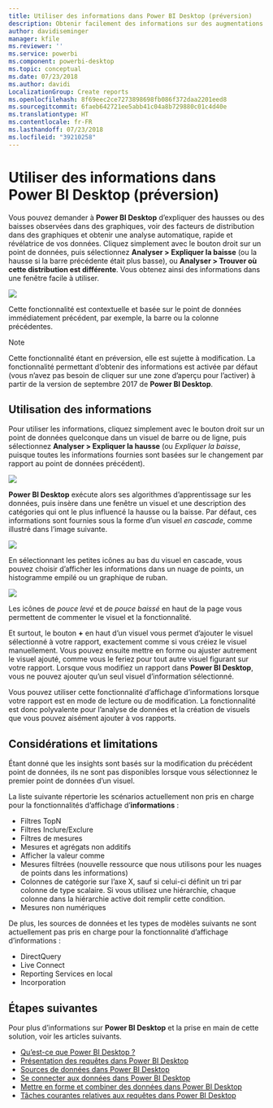 ```yaml
---
title: Utiliser des informations dans Power BI Desktop (préversion)
description: Obtenir facilement des informations sur des augmentations ou des diminutions dans Power BI Desktop
author: davidiseminger
manager: kfile
ms.reviewer: ''
ms.service: powerbi
ms.component: powerbi-desktop
ms.topic: conceptual
ms.date: 07/23/2018
ms.author: davidi
LocalizationGroup: Create reports
ms.openlocfilehash: 8f69eec2ce7273898698fb086f372daa2201eed8
ms.sourcegitcommit: 6faeb642721ee5abb41c04a8b729880c01c4d40e
ms.translationtype: HT
ms.contentlocale: fr-FR
ms.lasthandoff: 07/23/2018
ms.locfileid: "39210258"
---
```

# <a name="use-insights-in-power-bi-desktop-preview"></a>Utiliser des informations dans Power BI Desktop (préversion)
Vous pouvez demander à **Power BI Desktop** d’expliquer des hausses ou des baisses observées dans des graphiques, voir des facteurs de distribution dans des graphiques et obtenir une analyse automatique, rapide et révélatrice de vos données. Cliquez simplement avec le bouton droit sur un point de données, puis sélectionnez **Analyser > Expliquer la baisse** (ou la hausse si la barre précédente était plus basse), ou **Analyser > Trouver où cette distribution est différente**. Vous obtenez ainsi des informations dans une fenêtre facile à utiliser.

![](media/desktop-insights/insights_01.png)

Cette fonctionnalité est contextuelle et basée sur le point de données immédiatement précédent, par exemple, la barre ou la colonne précédentes.

> [!NOTE]
> Cette fonctionnalité étant en préversion, elle est sujette à modification. La fonctionnalité permettant d’obtenir des informations est activée par défaut (vous n’avez pas besoin de cliquer sur une zone d’aperçu pour l’activer) à partir de la version de septembre 2017 de **Power BI Desktop**.
> 
> 

## <a name="using-insights"></a>Utilisation des informations
Pour utiliser les informations, cliquez simplement avec le bouton droit sur un point de données quelconque dans un visuel de barre ou de ligne, puis sélectionnez **Analyser > Expliquer la hausse** (ou *Expliquer la baisse*, puisque toutes les informations fournies sont basées sur le changement par rapport au point de données précédent).

![](media/desktop-insights/insights_02.png)

**Power BI Desktop** exécute alors ses algorithmes d’apprentissage sur les données, puis insère dans une fenêtre un visuel et une description des catégories qui ont le plus influencé la hausse ou la baisse. Par défaut, ces informations sont fournies sous la forme d’un visuel *en cascade*, comme illustré dans l’image suivante.

![](media/desktop-insights/insights_03.png)

En sélectionnant les petites icônes au bas du visuel en cascade, vous pouvez choisir d’afficher les informations dans un nuage de points, un histogramme empilé ou un graphique de ruban.

![](media/desktop-insights/insights_04.png)

Les icônes de *pouce levé* et de *pouce baissé* en haut de la page vous permettent de commenter le visuel et la fonctionnalité.

Et surtout, le bouton **+** en haut d’un visuel vous permet d’ajouter le visuel sélectionné à votre rapport, exactement comme si vous créiez le visuel manuellement. Vous pouvez ensuite mettre en forme ou ajuster autrement le visuel ajouté, comme vous le feriez pour tout autre visuel figurant sur votre rapport. Lorsque vous modifiez un rapport dans **Power BI Desktop**, vous ne pouvez ajouter qu’un seul visuel d’information sélectionné.

Vous pouvez utiliser cette fonctionnalité d’affichage d’informations lorsque votre rapport est en mode de lecture ou de modification. La fonctionnalité est donc polyvalente pour l’analyse de données et la création de visuels que vous pouvez aisément ajouter à vos rapports.

## <a name="considerations-and-limitations"></a>Considérations et limitations
Étant donné que les insights sont basés sur la modification du précédent point de données, ils ne sont pas disponibles lorsque vous sélectionnez le premier point de données d’un visuel. 

La liste suivante répertorie les scénarios actuellement non pris en charge pour la fonctionnalités d’affichage d’**informations** :

* Filtres TopN
* Filtres Inclure/Exclure
* Filtres de mesures
* Mesures et agrégats non additifs
* Afficher la valeur comme
* Mesures filtrées (nouvelle ressource que nous utilisons pour les nuages de points dans les informations)
* Colonnes de catégorie sur l’axe X, sauf si celui-ci définit un tri par colonne de type scalaire. Si vous utilisez une hiérarchie, chaque colonne dans la hiérarchie active doit remplir cette condition.
* Mesures non numériques

De plus, les sources de données et les types de modèles suivants ne sont actuellement pas pris en charge pour la fonctionnalité d’affichage d’informations :

* DirectQuery
* Live Connect
* Reporting Services en local
* Incorporation

## <a name="next-steps"></a>Étapes suivantes
Pour plus d’informations sur **Power BI Desktop** et la prise en main de cette solution, voir les articles suivants.

* [Qu’est-ce que Power BI Desktop ?](desktop-what-is-desktop.md)
* [Présentation des requêtes dans Power BI Desktop](desktop-query-overview.md)
* [Sources de données dans Power BI Desktop](desktop-data-sources.md)
* [Se connecter aux données dans Power BI Desktop](desktop-connect-to-data.md)
* [Mettre en forme et combiner des données dans Power BI Desktop](desktop-shape-and-combine-data.md)
* [Tâches courantes relatives aux requêtes dans Power BI Desktop](desktop-common-query-tasks.md)   

